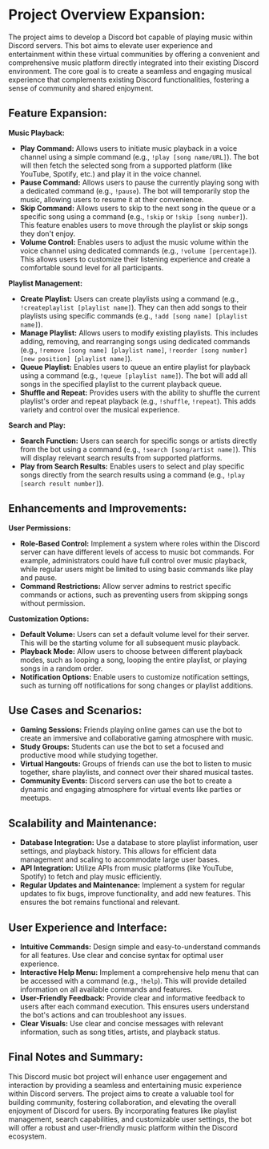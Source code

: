 # Project Overview Expansion:

The project aims to develop a Discord bot capable of playing music within Discord servers. This bot aims to elevate user experience and entertainment within these virtual communities by offering a convenient and comprehensive music platform directly integrated into their existing Discord environment. The core goal is to create a seamless and engaging musical experience that complements existing Discord functionalities, fostering a sense of community and shared enjoyment.

## Feature Expansion:

**Music Playback:**

- **Play Command:** Allows users to initiate music playback in a voice channel using a simple command (e.g., `!play [song name/URL]`). The bot will then fetch the selected song from a supported platform (like YouTube, Spotify, etc.) and play it in the voice channel.
- **Pause Command:** Allows users to pause the currently playing song with a dedicated command (e.g., `!pause`). The bot will temporarily stop the music, allowing users to resume it at their convenience.
- **Skip Command:** Allows users to skip to the next song in the queue or a specific song using a command (e.g., `!skip` or `!skip [song number]`). This feature enables users to move through the playlist or skip songs they don't enjoy.
- **Volume Control:** Enables users to adjust the music volume within the voice channel using dedicated commands (e.g., `!volume [percentage]`). This allows users to customize their listening experience and create a comfortable sound level for all participants.

**Playlist Management:**

- **Create Playlist:** Users can create playlists using a command (e.g., `!createplaylist [playlist name]`). They can then add songs to their playlists using specific commands (e.g., `!add [song name] [playlist name]`).
- **Manage Playlist:** Allows users to modify existing playlists. This includes adding, removing, and rearranging songs using dedicated commands (e.g., `!remove [song name] [playlist name]`, `!reorder [song number] [new position] [playlist name]`).
- **Queue Playlist:** Enables users to queue an entire playlist for playback using a command (e.g., `!queue [playlist name]`). The bot will add all songs in the specified playlist to the current playback queue.
- **Shuffle and Repeat:** Provides users with the ability to shuffle the current playlist's order and repeat playback (e.g., `!shuffle`, `!repeat`). This adds variety and control over the musical experience.

**Search and Play:**

- **Search Function:** Users can search for specific songs or artists directly from the bot using a command (e.g., `!search [song/artist name]`). This will display relevant search results from supported platforms.
- **Play from Search Results:** Enables users to select and play specific songs directly from the search results using a command (e.g., `!play [search result number]`).

## Enhancements and Improvements:

**User Permissions:**

- **Role-Based Control:** Implement a system where roles within the Discord server can have different levels of access to music bot commands. For example, administrators could have full control over music playback, while regular users might be limited to using basic commands like play and pause.
- **Command Restrictions:** Allow server admins to restrict specific commands or actions, such as preventing users from skipping songs without permission.

**Customization Options:**

- **Default Volume:** Users can set a default volume level for their server. This will be the starting volume for all subsequent music playback.
- **Playback Mode:** Allow users to choose between different playback modes, such as looping a song, looping the entire playlist, or playing songs in a random order.
- **Notification Options:** Enable users to customize notification settings, such as turning off notifications for song changes or playlist additions.

## Use Cases and Scenarios:

- **Gaming Sessions:** Friends playing online games can use the bot to create an immersive and collaborative gaming atmosphere with music.
- **Study Groups:** Students can use the bot to set a focused and productive mood while studying together.
- **Virtual Hangouts:** Groups of friends can use the bot to listen to music together, share playlists, and connect over their shared musical tastes.
- **Community Events:** Discord servers can use the bot to create a dynamic and engaging atmosphere for virtual events like parties or meetups.

## Scalability and Maintenance:

- **Database Integration:** Use a database to store playlist information, user settings, and playback history. This allows for efficient data management and scaling to accommodate large user bases.
- **API Integration:** Utilize APIs from music platforms (like YouTube, Spotify) to fetch and play music efficiently.
- **Regular Updates and Maintenance:** Implement a system for regular updates to fix bugs, improve functionality, and add new features. This ensures the bot remains functional and relevant.

## User Experience and Interface:

- **Intuitive Commands:** Design simple and easy-to-understand commands for all features. Use clear and concise syntax for optimal user experience.
- **Interactive Help Menu:** Implement a comprehensive help menu that can be accessed with a command (e.g., `!help`). This will provide detailed information on all available commands and features.
- **User-Friendly Feedback:** Provide clear and informative feedback to users after each command execution. This ensures users understand the bot's actions and can troubleshoot any issues.
- **Clear Visuals:** Use clear and concise messages with relevant information, such as song titles, artists, and playback status.

## Final Notes and Summary:

This Discord music bot project will enhance user engagement and interaction by providing a seamless and entertaining music experience within Discord servers. The project aims to create a valuable tool for building community, fostering collaboration, and elevating the overall enjoyment of Discord for users. By incorporating features like playlist management, search capabilities, and customizable user settings, the bot will offer a robust and user-friendly music platform within the Discord ecosystem.